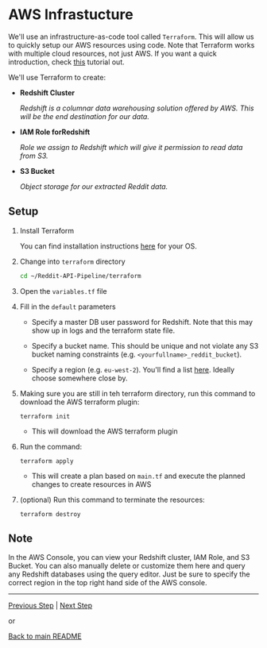# AWS Infrastucture <a name="SetupsRedshift"></a>

We'll use an infrastructure-as-code tool called `Terraform`. This will allow us to quickly setup our AWS resources using code. Note that Terraform works with multiple cloud resources, not just AWS. If you want a quick introduction, check [this](https://learn.hashicorp.com/terraform?utm_source=terraform_io) tutorial out.

We'll use Terraform to create:

* **Redshift Cluster**

    *Redshift is a columnar data warehousing solution offered by AWS. This will be the end destination for our data.*

* **IAM Role forRedshift**

     *Role we assign to Redshift which will give it permission to read data from S3.*

* **S3 Bucket**

    *Object storage for our extracted Reddit data.*

## Setup

1. Install Terraform 

    You can find installation instructions [here](https://learn.hashicorp.com/tutorials/terraform/install-cli) for your OS.

1. Change into `terraform` directory

    ```bash
    cd ~/Reddit-API-Pipeline/terraform
    ```

1. Open the `variables.tf` file

1. Fill in the `default` parameters

    * Specify a master DB user password for Redshift. Note that this may show up in logs and the terraform state file.

    * Specify a bucket name. This should be unique and not violate any S3 bucket naming constraints (e.g. `<yourfullname>_reddit_bucket`).

    * Specify a region (e.g. `eu-west-2`). You'll find a list [here](https://docs.aws.amazon.com/AmazonRDS/latest/UserGuide/Concepts.RegionsAndAvailabilityZones.html). Ideally choose somewhere close by. 

1. Making sure you are still in teh terraform directory, run this command to download the AWS terraform plugin:

    ```
    terraform init
    ```

    * This will download the AWS terraform plugin

1. Run the command:

    ```
    terraform apply
    ```

    * This will create a plan based on `main.tf` and execute the planned changes to create resources in AWS


1. (optional) Run this command to terminate the resources:

    ```
    terraform destroy
    ```

## Note

In the AWS Console, you can view your Redshift cluster, IAM Role, and S3 Bucket. You can also manually delete or customize them here and query any Redshift databases using the query editor. Just be sure to specify the correct region in the top right hand side of the AWS console.

---

[Previous Step](aws.md) | [Next Step](config.md)

or

[Back to main README](../README.md)
